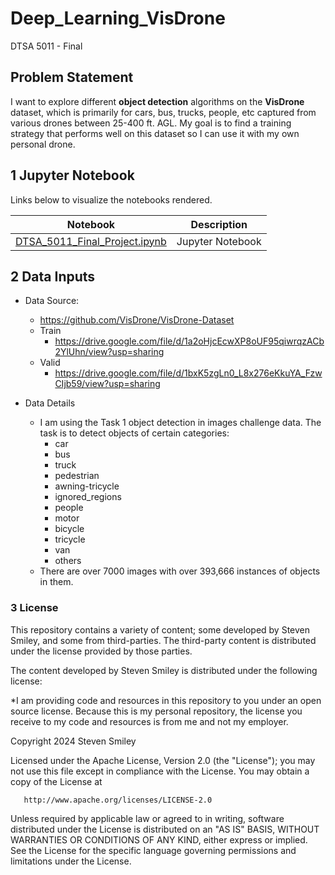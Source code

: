 # Deep_Learning_VisDrone
DTSA 5011 - Final
## Problem Statement
I want to explore different **object detection** algorithms on the **VisDrone** dataset, which is primarily for cars, bus, trucks, people, etc captured from various drones between 25-400 ft. AGL.  My goal is to find a training strategy that performs well on this dataset so I can use it with my own personal drone.

## 1 Jupyter Notebook<a class="anchor" id="1"></a>
Links below to visualize the notebooks rendered.

| Notebook | Description |
|--------------------------------------------------------------------------------------------------------------|-------------------------------------------------------------------------------------------------------------------------------------------------------------------|
| [DTSA_5011_Final_Project.ipynb](https://nbviewer.org/github/stevensmiley1989/Deep_Learning_VisDrone/blob/main/DTSA_5011_Final_Project.ipynb) | Jupyter Notebook|


## 2 Data Inputs <a class="anchor" id="2"></a>
* Data Source:
    * https://github.com/VisDrone/VisDrone-Dataset
    * Train
        * https://drive.google.com/file/d/1a2oHjcEcwXP8oUF95qiwrqzACb2YlUhn/view?usp=sharing
    * Valid
        * https://drive.google.com/file/d/1bxK5zgLn0_L8x276eKkuYA_FzwCIjb59/view?usp=sharing

* Data Details
    * I am using the Task 1 object detection in images challenge data.  The task is to detect objects of certain categories:
        * car
        * bus
        * truck
        * pedestrian
        * awning-tricycle
        * ignored_regions
        * people
        * motor
        * bicycle
        * tricycle
        * van
        * others
    * There are over 7000 images with over 393,666 instances of objects in them.



### 3 License <a class="anchor" id="6"></a>

This repository contains a variety of content; some developed by Steven Smiley, and some from third-parties.  The third-party content is distributed under the license provided by those parties.

The content developed by Steven Smiley is distributed under the following license:

*I am providing code and resources in this repository to you under an open source license.  Because this is my personal repository, the license you receive to my code and resources is from me and not my employer. 

   Copyright 2024 Steven Smiley

   Licensed under the Apache License, Version 2.0 (the "License");
   you may not use this file except in compliance with the License.
   You may obtain a copy of the License at

       http://www.apache.org/licenses/LICENSE-2.0

   Unless required by applicable law or agreed to in writing, software
   distributed under the License is distributed on an "AS IS" BASIS,
   WITHOUT WARRANTIES OR CONDITIONS OF ANY KIND, either express or implied.
   See the License for the specific language governing permissions and
   limitations under the License.
   

